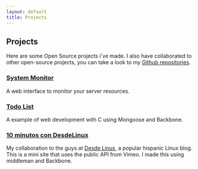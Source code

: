 ```yaml
---
layout: default
title: Projects
---
```


## Projects

Here are some Open Source projects i've made. I also have collaborated to other open-source projects, you can take a look to my [Github repositories](https://github.com/abimaelmartell?tab=repositories).

### [System Monitor](http://abimaelmartell.com/blog/system-monitor.html)
A web interface to monitor your server resources.

### [Todo List](https://github.com/abimaelmartell/todo)
A example of web development with C using Mongoose and Backbone.

### [10 minutos con DesdeLinux](http://10minutos.desdelinux.net/)
My collaboration to the guys at [Desde Linux](http://blog.desdelinux.net/), a popular hispanic Linux blog. This is a mini site that uses the public API from Vimeo. I made this using middleman and Backbone.
